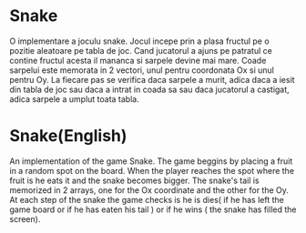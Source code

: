# Snake 

O implementare a joculu snake. Jocul incepe prin a plasa fructul pe o pozitie aleatoare pe tabla de joc.
Cand jucatorul a ajuns pe patratul ce contine fructul acesta il mananca si sarpele devine mai mare. Coade sarpelui
este memorata in 2 vectori, unul pentru coordonata Ox si unul pentru Oy. La fiecare pas se verifica daca sarpele a murit, 
adica daca a iesit din tabla de joc sau daca a intrat in coada sa sau daca jucatorul a castigat, adica sarpele a umplut toata tabla.

# Snake(English)

An implementation of the game Snake. The game beggins by placing a fruit in a random spot on the board.
When the player reaches the spot where the fruit is he eats it and the snake becomes bigger. The snake's tail is memorized in 2 arrays,
one for the Ox coordinate and the other for the Oy. At each step of the snake the game checks is he is dies( if he has left the 
game board or if he has eaten his tail ) or if he wins ( the snake has filled the screen).
